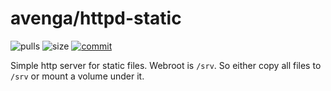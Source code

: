 # avenga/httpd-static

![pulls](https://img.shields.io/docker/pulls/avenga/httpd-static.svg)
![size](https://images.microbadger.com/badges/image/avenga/httpd-static.svg)
[![commit](https://images.microbadger.com/badges/commit/avenga/httpd-static.svg)](https://microbadger.com/images/avenga/httpd-static)

Simple http server for static files. Webroot is `/srv`. So either copy all files
to `/srv` or mount a volume under it.
